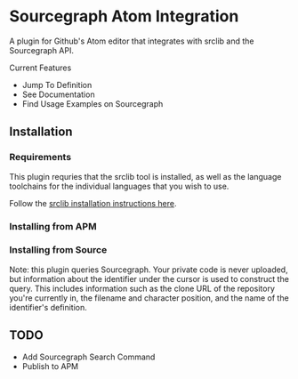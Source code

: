 # Sourcegraph Atom Integration
A plugin for Github's Atom editor that integrates with srclib and the Sourcegraph API.

Current Features
- Jump To Definition
- See Documentation
- Find Usage Examples on Sourcegraph

## Installation
### Requirements
This plugin requries that the srclib tool is installed, as well
as the language toolchains for the individual languages that you wish to use.

Follow the [srclib installation instructions here](http://srclib.org/gettingstarted/#install-srclib).

### Installing from APM
### Installing from Source

Note: this plugin queries Sourcegraph. Your private code is never uploaded,
but information about the identifier under the cursor is
used to construct the query. This includes information such as the clone URL of
the repository you're currently in, the filename and character position, and
the name of the identifier's definition.

## TODO
- Add Sourcegraph Search Command
- Publish to APM
